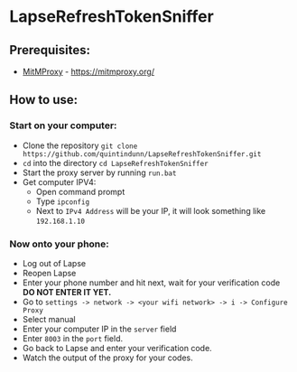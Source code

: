 # LapseRefreshTokenSniffer

## Prerequisites:
* [MitMProxy](https://mitmproxy.org/) - https://mitmproxy.org/

## How to use:

### Start on your computer:
* Clone the repository `git clone https://github.com/quintindunn/LapseRefreshTokenSniffer.git`
* `cd` into the directory `cd LapseRefreshTokenSniffer`
* Start the proxy server by running `run.bat`
* Get computer IPV4:
  * Open command prompt
  * Type `ipconfig`
  * Next to `IPv4 Address` will be your IP, it will look something like `192.168.1.10`

### Now onto your phone:
* Log out of Lapse
* Reopen Lapse
* Enter your phone number and hit next, wait for your verification code **DO NOT ENTER IT YET.**
* Go to `settings -> network -> <your wifi network> -> i -> Configure Proxy`
* Select manual
* Enter your computer IP in the `server` field
* Enter `8003` in the `port` field.
* Go back to Lapse and enter your verification code.
* Watch the output of the proxy for your codes.